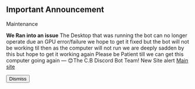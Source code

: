 <h2>Important Announcement</h2>
<h>Maintenance</h>
<p>
<b>We Ran into an issue</b>
The Desktop that was running the bot can no longer operate due an GPU error/failure we hope to get it fixed but the bot will not be working til then as the computer will not run we are deeply sadden by this but hope to get it working again Please be Patient till we can get this computer going again
— 😊The C.B Discord Bot Team! New Site alert <a href="https://www.joncodingreviews.com">Main site</a></p>
<button id="dismiss-btn">Dismiss</button>
<script>
    var endDateString = "2035-07-07"; // Set your end date
</script>
<script src="/js/announcement.js"></script>
